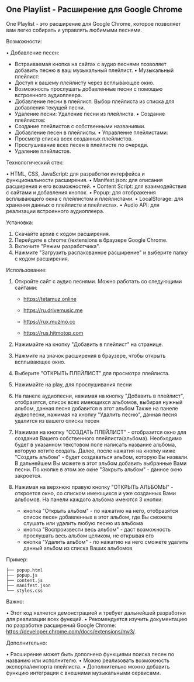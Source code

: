 ## One Playlist - Расширение для Google Chrome

One Playlist  - это расширение для Google Chrome, которое позволяет вам легко собирать и управлять любимыми песнями. 

Возможности:

• Добавление песен: 
  * Встраиваемая кнопка на сайтах с аудио песнями позволяет добавить песню в ваш музыкальный плейлист.
• Музыкальный плейлист:
  * Доступ к вашему плейлисту через всплывающее окно.
  * Возможность прослушать добавленные песни с помощью встроенного аудиоплеера.
  * Добавление песни в плейлист: Выбор плейлиста из списка для добавления текущей песни.
  * Удаление песни: Удаление песни из плейлиста. 
• Создание плейлистов:
  * Создание плейлистов с собственными названиями.
  * Добавление песен в плейлисты.
• Управление плейлистами:
  * Просмотр списка всех созданных плейлистов.
  * Прослушивание всех песен в плейлисте по очереди.
  * Удаление плейлистов.

Технологический стек:

• HTML, CSS, JavaScript: для разработки интерфейса и функциональности расширения.
• Manifest.json: для описания расширения и его возможностей.
• Content Script: для взаимодействия с сайтами и добавления кнопок.
• Popup: для отображения всплывающего окна с плейлистом и плейлистами.
• LocalStorage: для хранения данных о плейлисте и плейлистах.
• Audio API: для реализации встроенного аудиоплеера.

Установка:

1. Скачайте архив с кодом расширения.
2. Перейдите в chrome://extensions в браузере Google Chrome.
3. Включите "Режим разработчика".
4. Нажмите "Загрузить распакованное расширение" и выберите папку с кодом расширения.

Использование:

1. Откройте сайт с аудио песнями. 
    Можно работать со следующими сайтами:
     - https://tetamuz.online

     - https://ru.drivemusic.me

     - https://rux.muzmo.cc

     - https://rus.hitmotop.com

2. Нажимайте на кнопку "Добавить в плейлист" на странице.
3. Нажмите на значок расширения в браузере, чтобы открыть всплывающее окно.
4. Выберите "ОТКРЫТЬ ПЛЕЙЛИСТ" для просмотра плейлиста.
5. Нажимайте на play, для прослушивания песни
6. На панеле аудиопесни, нажимая на кнопку "Добавить в плейлист", отобразятся, список всех имеющихся альбомов,
   выбирая нужный альбом, данная песня добавится в этот альбом
   Также на панеле аудиопесни, нажимая на кнопку "Удалить песню", данная песня удалится из вашего списка песен
7. Нажимая на кнопку "СОЗДАТЬ ПЛЕЙЛИСТ" - отобразится окно для создания Вашего собственного плейлиста(альбома).
   Необходимо будет в указанном текстовом поле написать название альбома, которую хотите создать. Далее, после нажатия на кнопку ниже
   "Создать альбом" - будет создаваться альбом, которую Вы назвали. В дальнейшем Вы можете в этот альбом добавить выбранные Вами песни.
   По кнопке в этом же окне "Закрыть альбом" - данное окно закроется.
8. Нажимая на верхнюю правую кнопку "ОТКРЫТЬ АЛЬБОМЫ" - откроется окно, со списком имеющихся и уже созданных Вами альбомов.
    На панели каждого альбома имеются 3 кнопки:
    - кнопка "Открыть альбом" - по нажатию на него, отобразятся список песен добавленных в этот альбом, где Вы сможете слушать или удалить любую 
    песню из альбома
    - кнопка "Воспроизвести весь альбом" - даст возможность прослушать весь альбом целиком, не открывая его
    - кнопка "Удалить альбом" - по нажатию на него сможете удалить данный альбом из списка Ваших альбомов

Пример:

```
├── popup.html
├── popup.js
├── content.js
├── manifest.json
└── styles.css
```

Важно:

• Этот код является демонстрацией и требует дальнейшей разработки для реализации всех функций.
• Рекомендуется изучить документацию по разработке расширений Google Chrome: https://developer.chrome.com/docs/extensions/mv3/.

Дополнительно:

• Расширение может быть дополнено функциями поиска песен по названию или исполнителю.
• Можно реализовать возможность экспорта/импорта плейлиста.
• Дополнительно можно добавить функцию интеграции с внешними музыкальными сервисами.